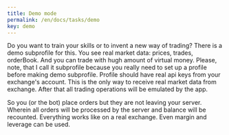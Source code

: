 ```yaml
---
title: Demo mode
permalink: /en/docs/tasks/demo
key: demo
---
```


Do you want to train your skills or to invent a new way of trading? 
There is a demo subprofile for this. You see real market data: prices, trades, orderBook. 
And you can trade with hugh amount of virtual money. 
Please, note, that I call it subprofile because you really need to set up a profile 
before making demo subprofile. 
Profile should have real api keys from your exchange's account. 
This is the only way to receive real market data from exchange. 
After that all trading operations will be emulated by the app.

So you (or the bot) place orders but they are not leaving your server.
Wherein all orders will be processed by the server and balance will be recounted. 
Everything works like on a real exchange. Even margin and leverage can be used.